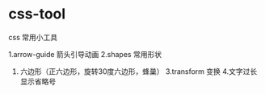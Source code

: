 # css-tool
css 常用小工具

1.arrow-guide 箭头引导动画
2.shapes 常用形状
  1) 六边形（正六边形，旋转30度六边形，蜂巢）
3.transform 变换
4.文字过长显示省略号
